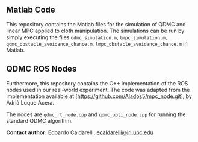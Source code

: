 ## Matlab Code

This repository contains the Matlab files for the simulation of QDMC and linear MPC applied to cloth manipulation. The simulations can be run by simply executing the files `qdmc_simulation.m`, `lmpc_simulation.m`, `qdmc_obstacle_avoidance_chance.m`, `lmpc_obstacle_avoidance_chance.m` in Matlab.

## QDMC ROS Nodes

Furthermore, this repository contains the C++ implementation of the ROS nodes used in our real-world experiment. The code was adapted from the implementation available at [https://github.com/Alados5/mpc_node.git], by Adrià Luque Acera.

The nodes are `qdmc_rt_node.cpp` and `qdmc_opti_node.cpp` for running the standard QDMC algorithm.

**Contact author:** Edoardo Caldarelli, ecaldarelli@iri.upc.edu

